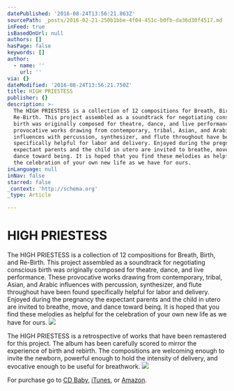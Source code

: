 ```yaml
---
datePublished: '2016-08-24T13:56:21.863Z'
sourcePath: _posts/2016-02-21-250b1bbe-4f04-451c-b0fb-da36d30f4517.md
inFeed: true
isBasedOnUrl: null
authors: []
hasPage: false
keywords: []
author:
  - name: ''
    url: ''
via: {}
dateModified: '2016-08-24T13:56:21.750Z'
title: HIGH PRIESTESS
publisher: {}
description: >-
  The HIGH PRIESTESS is a collection of 12 compositions for Breath, Birth, and
  Re-Birth. This project assembled as a soundtrack for negotiating conscious
  birth was originally composed for theatre, dance, and live performance. These
  provocative works drawing from contemporary, tribal, Asian, and Arabic
  influences with percussion, synthesizer, and flute throughout have been found
  specifically helpful for labor and delivery. Enjoyed during the pregnancy the
  expectant parents and the child in utero are invited to breathe, move, and
  dance toward being. It is hoped that you find these melodies as helpful for
  the celebration of your own new life as we have for ours.
inLanguage: null
inNav: false
starred: false
_context: 'http://schema.org'
_type: Article

---
```

# HIGH PRIESTESS

The HIGH PRIESTESS is a collection of 12 compositions for Breath, Birth, and Re-Birth. This project assembled as a soundtrack for negotiating conscious birth was originally composed for theatre, dance, and live performance. These provocative works drawing from contemporary, tribal, Asian, and Arabic influences with percussion, synthesizer, and flute throughout have been found specifically helpful for labor and delivery. Enjoyed during the pregnancy the expectant parents and the child in utero are invited to breathe, move, and dance toward being. It is hoped that you find these melodies as helpful for the celebration of your own new life as we have for ours.
![](https://s3-us-west-2.amazonaws.com/the-grid-img/p/8243c71d4719f8ccf0468dfafc8b10aebf7af904.jpg)

The HIGH PRIESTESS is a retrospective of works that have been remastered for this project. The album has been carefully scored to mirror the experience of birth and rebirth. The compositions are welcoming enough to invite the newborn, powerful enough to hold the intensity of delivery, and evocative enough to be useful for breathwork.
![](https://s3-us-west-2.amazonaws.com/the-grid-img/p/6e3b39ab58e8b4e4ddfa32091c03aaeb89455ca5.jpg)

For purchase go to [CD Baby][0], [iTunes][1], or [Amazon][2].

[0]: http://www.cdbaby.com/cd/ramyers "cdbaby"
[1]: https://itunes.apple.com/us/album/high-priestess/id189273692 "itunes"
[2]: https://www.amazon.com/HIGH-PRIESTESS-Robert-%C3%86OLUS-Myers/dp/B000GI3Y22/ref=ntt_mus_dp_dpt_1 "Amazon"